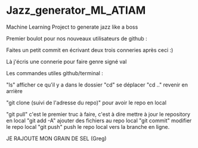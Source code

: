# Jazz_generator_ML_ATIAM
Machine Learning Project to generate jazz like a boss

Premier boulot pour nos nouveaux utilisateurs de github : 

Faites un petit commit en écrivant deux trois conneries après ceci :)


Là j'écris une connerie pour faire genre signé val

Les commandes utiles github/terminal : 

"ls" afficher ce qu'il y a dans le dossier
"cd" se déplacer 
"cd .." revenir en arrière

"git clone (suivi de l'adresse du repo)" pour avoir le repo en local

"git pull" c'est le premier truc à faire, c'est à dire mettre à jour le repository en local
"git add -A" ajouter des fichiers au repo local
"git commit" modifier le repo local
"git push" push le repo local vers la branche en ligne.

JE RAJOUTE MON GRAIN DE SEL (Greg)

